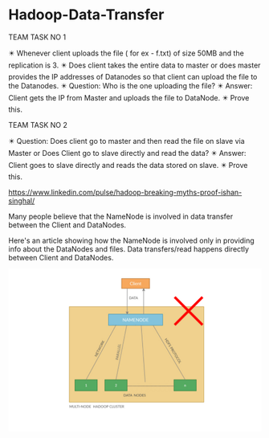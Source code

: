 # Hadoop-Data-Transfer

TEAM TASK NO 1

✴️ Whenever client uploads the file ( for ex - f.txt) of size 50MB and the replication is 3. ✴️ Does client takes the entire data to master or does master provides the IP addresses of Datanodes so that client can upload the file to the Datanodes. ✴️ Question: Who is the one uploading the file? ✴️ Answer: Client gets the IP from Master and uploads the file to DataNode. ✴️ Prove this.

TEAM TASK NO 2

✴️ Question: Does client go to master and then read the file on slave via Master or Does Client go to slave directly and read the data? ✴️ Answer: Client goes to slave directly and reads the data stored on slave. ✴️ Prove this.

https://www.linkedin.com/pulse/hadoop-breaking-myths-proof-ishan-singhal/

Many people believe that the NameNode is involved in data transfer between the Client and DataNodes.

Here's an article showing how the NameNode is involved only in providing info about the DataNodes and files. Data transfers/read happens directly between Client and DataNodes.

![Concept Diagram](https://github.com/IshanSinghal/Hadoop-Data-Transfer/blob/main/diagram.jpg)
